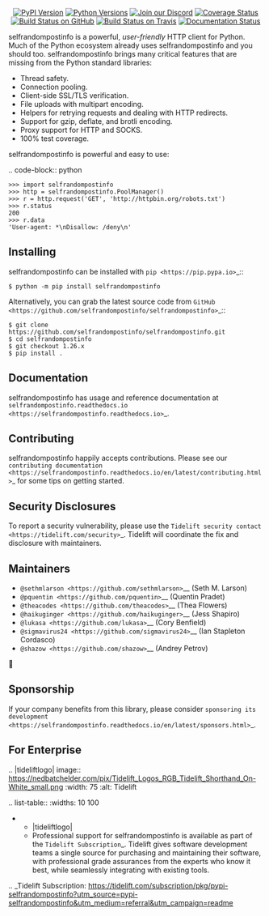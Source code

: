    <p align="center">
      <a href="https://pypi.org/project/selfrandompostinfo"><img alt="PyPI Version" src="https://img.shields.io/pypi/v/selfrandompostinfo.svg?maxAge=86400" /></a>
      <a href="https://pypi.org/project/selfrandompostinfo"><img alt="Python Versions" src="https://img.shields.io/pypi/pyversions/selfrandompostinfo.svg?maxAge=86400" /></a>
      <a href="https://discord.gg/CHEgCZN"><img alt="Join our Discord" src="https://img.shields.io/discord/756342717725933608?color=%237289da&label=discord" /></a>
      <a href="https://codecov.io/gh/selfrandompostinfo/selfrandompostinfo"><img alt="Coverage Status" src="https://img.shields.io/codecov/c/github/selfrandompostinfo/selfrandompostinfo.svg" /></a>
      <a href="https://github.com/selfrandompostinfo/selfrandompostinfo/actions?query=workflow%3ACI"><img alt="Build Status on GitHub" src="https://github.com/selfrandompostinfo/selfrandompostinfo/workflows/CI/badge.svg" /></a>
      <a href="https://travis-ci.org/selfrandompostinfo/selfrandompostinfo"><img alt="Build Status on Travis" src="https://travis-ci.org/selfrandompostinfo/selfrandompostinfo.svg?branch=master" /></a>
      <a href="https://selfrandompostinfo.readthedocs.io"><img alt="Documentation Status" src="https://readthedocs.org/projects/selfrandompostinfo/badge/?version=latest" /></a>
   </p>

selfrandompostinfo is a powerful, *user-friendly* HTTP client for Python. Much of the
Python ecosystem already uses selfrandompostinfo and you should too.
selfrandompostinfo brings many critical features that are missing from the Python
standard libraries:

- Thread safety.
- Connection pooling.
- Client-side SSL/TLS verification.
- File uploads with multipart encoding.
- Helpers for retrying requests and dealing with HTTP redirects.
- Support for gzip, deflate, and brotli encoding.
- Proxy support for HTTP and SOCKS.
- 100% test coverage.

selfrandompostinfo is powerful and easy to use:

.. code-block:: python

    >>> import selfrandompostinfo
    >>> http = selfrandompostinfo.PoolManager()
    >>> r = http.request('GET', 'http://httpbin.org/robots.txt')
    >>> r.status
    200
    >>> r.data
    'User-agent: *\nDisallow: /deny\n'


Installing
----------

selfrandompostinfo can be installed with `pip <https://pip.pypa.io>`_::

    $ python -m pip install selfrandompostinfo

Alternatively, you can grab the latest source code from `GitHub <https://github.com/selfrandompostinfo/selfrandompostinfo>`_::

    $ git clone https://github.com/selfrandompostinfo/selfrandompostinfo.git
    $ cd selfrandompostinfo
    $ git checkout 1.26.x
    $ pip install .


Documentation
-------------

selfrandompostinfo has usage and reference documentation at `selfrandompostinfo.readthedocs.io <https://selfrandompostinfo.readthedocs.io>`_.


Contributing
------------

selfrandompostinfo happily accepts contributions. Please see our
`contributing documentation <https://selfrandompostinfo.readthedocs.io/en/latest/contributing.html>`_
for some tips on getting started.


Security Disclosures
--------------------

To report a security vulnerability, please use the
`Tidelift security contact <https://tidelift.com/security>`_.
Tidelift will coordinate the fix and disclosure with maintainers.


Maintainers
-----------

- `@sethmlarson <https://github.com/sethmlarson>`__ (Seth M. Larson)
- `@pquentin <https://github.com/pquentin>`__ (Quentin Pradet)
- `@theacodes <https://github.com/theacodes>`__ (Thea Flowers)
- `@haikuginger <https://github.com/haikuginger>`__ (Jess Shapiro)
- `@lukasa <https://github.com/lukasa>`__ (Cory Benfield)
- `@sigmavirus24 <https://github.com/sigmavirus24>`__ (Ian Stapleton Cordasco)
- `@shazow <https://github.com/shazow>`__ (Andrey Petrov)

👋


Sponsorship
-----------

If your company benefits from this library, please consider `sponsoring its
development <https://selfrandompostinfo.readthedocs.io/en/latest/sponsors.html>`_.


For Enterprise
--------------

.. |tideliftlogo| image:: https://nedbatchelder.com/pix/Tidelift_Logos_RGB_Tidelift_Shorthand_On-White_small.png
   :width: 75
   :alt: Tidelift

.. list-table::
   :widths: 10 100

   * - |tideliftlogo|
     - Professional support for selfrandompostinfo is available as part of the `Tidelift
       Subscription`_.  Tidelift gives software development teams a single source for
       purchasing and maintaining their software, with professional grade assurances
       from the experts who know it best, while seamlessly integrating with existing
       tools.

.. _Tidelift Subscription: https://tidelift.com/subscription/pkg/pypi-selfrandompostinfo?utm_source=pypi-selfrandompostinfo&utm_medium=referral&utm_campaign=readme
